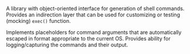 A library with object-oriented interface for generation of shell commands. Provides an indirection layer that can be used for customizing or testing (mocking) `exec()` function.

Implements placeholders for command arguments that are automatically escaped in format appropriate to the current OS. Provides ability for logging/capturing the commands and their output.
